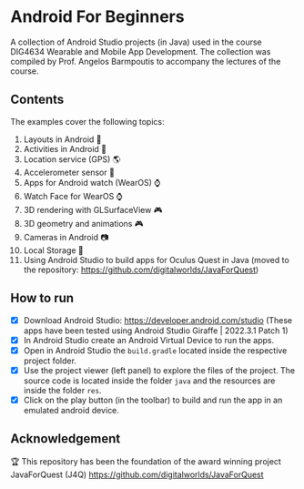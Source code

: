# Android For Beginners
A collection of Android Studio projects (in Java) used in the course DIG4634 Wearable and Mobile App Development.
The collection was compiled by Prof. Angelos Barmpoutis to accompany the lectures of the course.

## Contents

The examples cover the following topics:
1. Layouts in Android 📱
2. Activities in Android 📲
3. Location service (GPS) 🌎
4. Accelerometer sensor 📲
5. Apps for Android watch (WearOS) ⌚
6. Watch Face for WearOS ⌚
7. 3D rendering with GLSurfaceView 🎮
8. 3D geometry and animations 🎮
9. Cameras in Android 📷
10. Local Storage 💽
11. Using Android Studio to build apps for Oculus Quest in Java (moved to the repository: https://github.com/digitalworlds/JavaForQuest)

## How to run

- [x] Download Android Studio: https://developer.android.com/studio  (These apps have been tested using Android Studio Giraffe | 2022.3.1 Patch 1)
- [x] In Android Studio create an Android Virtual Device to run the apps.
- [x] Open in Android Studio the `build.gradle` located inside the respective project folder.
- [x] Use the project viewer (left panel) to explore the files of the project. The source code is located inside the folder `java` and the resources are inside the folder `res`.
- [x] Click on the play button (in the toolbar) to build and run the app in an emulated android device.

## Acknowledgement

🏆 This repository has been the foundation of the award winning project JavaForQuest (J4Q) https://github.com/digitalworlds/JavaForQuest
